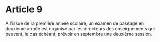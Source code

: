 # Article 9

A l'issue de la première année scolaire, un examen de passage en deuxième année est organisé par les directeurs des enseignements qui peuvent, le cas échéant, prévoir en septembre une deuxième session.
